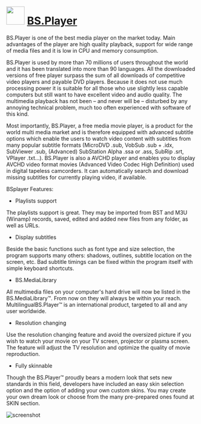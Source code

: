 # <img src="https://cdn.rawgit.com/JourneyOver/chocolatey-packages/0edd82c680a2ed45d8e7df6ccf75c5224a198d54/icons/bsplayer.png" width="48" height="48"/> [BS.Player](https://chocolatey.org/packages/bsplayer)

BS.Player is one of the best media player on the market today. Main advantages of the player are high quality playback, support for wide range of media files and it is low in CPU and memory consumption.

BS.Player is used by more than 70 millions of users throughout the world and it has been translated into more than 90 languages. All the downloaded versions of free player surpass the sum of all downloads of competitive video players and payable DVD players. Because it does not use much processing power it is suitable for all those who use slightly less capable computers but still want to have excellent video and audio quality. The multimedia playback has not been – and never will be – disturbed by any annoying technical problem, much too often experienced with software of this kind.

Most importantly, BS.Player, a free media movie player, is a product for the world multi media market and is therefore equipped with advanced subtitle options which enable the users to watch video content with subtitles from many popular subtitle formats (MicroDVD .sub, VobSub .sub + .idx, SubViewer .sub, (Advanced) SubStation Alpha .ssa or .ass, SubRip .srt, VPlayer .txt...). BS.Player is also a AVCHD player and enables you to display AVCHD video format movies (Advanced Video Codec High Definition) used in digital tapeless camcorders. It can automatically search and download missing subtitles for currently playing video, if available.

BSplayer Features:

* Playlists support

The playlists support is great. They may be imported from BST and M3U (Winamp) records, saved, edited and added new files from any folder, as well as URLs.

* Display subtitles

Beside the basic functions such as font type and size selection, the program supports many others: shadows, outlines, subtitle location on the screen, etc. Bad subtitle timings can be fixed within the program itself with simple keyboard shortcuts.

* BS.MediaLibrary

All multimedia files on your computer's hard drive will now be listed in the BS.MediaLibrary™. From now on they will always be within your reach. MultilingualBS.Player™ is an international product, targeted to all and any user worldwide.

* Resolution changing

Use the resolution changing feature and avoid the oversized picture if you wish to watch your movie on your TV screen, projector or plasma screen. The feature will adjust the TV resolution and optimize the quality of movie reproduction.

* Fully skinnable

Though the BS.Player™ proudly bears a modern look that sets new standards in this field, developers have included an easy skin selection option and the option of adding your own custom skins. You may create your own dream look or choose from the many pre-prepared ones found at SKIN section.

![screenshot](http://4.bp.blogspot.com/-1jw8kpir8CQ/UGoII_Z69lI/AAAAAAAABOU/bFqfo9piZVc/s1600/bs+player.jpg)